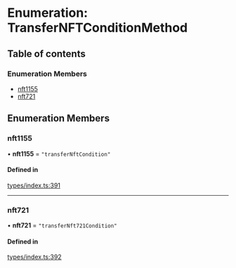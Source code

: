 # Enumeration: TransferNFTConditionMethod

## Table of contents

### Enumeration Members

- [nft1155](TransferNFTConditionMethod.md#nft1155)
- [nft721](TransferNFTConditionMethod.md#nft721)

## Enumeration Members

### nft1155

• **nft1155** = ``"transferNftCondition"``

#### Defined in

[types/index.ts:391](https://github.com/nevermined-io/components-catalog/blob/2da13f5/lib/src/types/index.ts#L391)

___

### nft721

• **nft721** = ``"transferNft721Condition"``

#### Defined in

[types/index.ts:392](https://github.com/nevermined-io/components-catalog/blob/2da13f5/lib/src/types/index.ts#L392)
